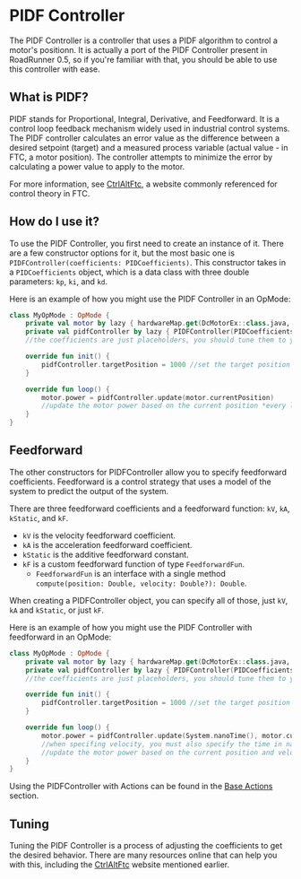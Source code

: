 # PIDF Controller
The PIDF Controller is a controller that uses a PIDF algorithm to control a motor's positionn.
It is actually a port of the PIDF Controller present in RoadRunner 0.5, 
so if you're familiar with that, you should be able to use this controller with ease.

## What is PIDF?
PIDF stands for Proportional, Integral, Derivative, and Feedforward.
It is a control loop feedback mechanism widely used in industrial control systems.
The PIDF controller calculates an error value as the difference between a desired setpoint (target) 
and a measured process variable (actual value - in FTC, a motor position).
The controller attempts to minimize the error by calculating a power value to apply to the motor.

For more information, see [CtrlAltFtc](https://www.ctrlaltftc.com/), 
a website commonly referenced for control theory in FTC.

## How do I use it?
To use the PIDF Controller, you first need to create an instance of it.
There are a few constructor options for it, 
but the most basic one is `PIDFController(coefficients: PIDCoefficients)`.
This constructor takes in a `PIDCoefficients` object, which is a data class 
with three double parameters: `kp`, `ki`, and `kd`.

Here is an example of how you might use the PIDF Controller in an OpMode:
```kotlin
class MyOpMode : OpMode {
    private val motor by lazy { hardwareMap.get(DcMotorEx::class.java, "motor") } }
    private val pidfController by lazy { PIDFController(PIDCoefficients(1.0, 0.0, 0.0)) } 
    //the coefficients are just placeholders, you should tune them to your motor

    override fun init() {
        pidfController.targetPosition = 1000 //set the target position to 1000
    }

    override fun loop() {
        motor.power = pidfController.update(motor.currentPosition)
        //update the motor power based on the current position *every loop*
    }
}
```

## Feedforward
The other constructors for PIDFController allow you to specify feedforward coefficients.
Feedforward is a control strategy that uses a model of the system to predict the output of the system.

There are three feedforward coefficients and a feedforward function: `kV`, `kA`, `kStatic`, and `kF`.
- `kV` is the velocity feedforward coefficient.
- `kA` is the acceleration feedforward coefficient.
- `kStatic` is the additive feedforward constant.
- `kF` is a custom feedforward function of type `FeedforwardFun`.
  - `FeedforwardFun` is an interface with a single method `compute(position: Double, velocity: Double?): Double`.

When creating a PIDFController object, you can specify all of those, just `kV`, `kA` and `kStatic`, or just `kF`.

Here is an example of how you might use the PIDF Controller with feedforward in an OpMode:
```kotlin
class MyOpMode : OpMode {
    private val motor by lazy { hardwareMap.get(DcMotorEx::class.java, "motor") } }
    private val pidfController by lazy { PIDFController(PIDCoefficients(1.0, 0.0, 0.0), 0.1, 0.1, 0.1) } 
    //the coefficients are just placeholders, you should tune them to your motor

    override fun init() {
        pidfController.targetPosition = 1000 //set the target position to 1000
    }

    override fun loop() {
        motor.power = pidfController.update(System.nanoTime(), motor.currentPosition, motor.velocity)
        //when specifing velocity, you must also specify the time in nanoseconds
        //update the motor power based on the current position and velocity *every loop*
    }
}
```

Using the PIDFController with Actions can be found in the [Base Actions](../creating-actions/base-actions.md) section.

## Tuning
Tuning the PIDF Controller is a process of adjusting the coefficients to get the desired behavior.
There are many resources online that can help you with this,
including the [CtrlAltFtc](https://www.ctrlaltftc.com/) website mentioned earlier.